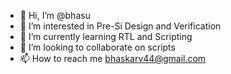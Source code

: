- 👋 Hi, I’m @bhasu
- 👀 I’m interested in Pre-Si Design and Verification
- 🌱 I’m currently learning RTL and Scripting 
- 💞️ I’m looking to collaborate on scripts
- 📫 How to reach me bhaskarv44@gmail.com

<!---
bhasu/bhasu is a ✨ special ✨ repository because its `README.md` (this file) appears on your GitHub profile.
You can click the Preview link to take a look at your changes.
--->
